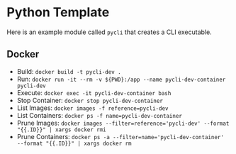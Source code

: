 # Python Template

Here is an example module called `pycli` that creates a CLI executable.

## Docker

- Build: `docker build -t pycli-dev .`
- Run: `docker run -it --rm -v ${PWD}:/app --name pycli-dev-container pycli-dev`
- Execute: `docker exec -it pycli-dev-container bash`
- Stop Container: `docker stop pycli-dev-container`
- List Images: `docker images -f reference=pycli-dev`
- List Containers: `docker ps -f name=pycli-dev-container`
- Prune Images: `docker images --filter=reference='pycli-dev' --format "{{.ID}}" | xargs docker rmi`
- Prune Containers: `docker ps -a --filter=name='pycli-dev-container' --format "{{.ID}}" | xargs docker rm`
